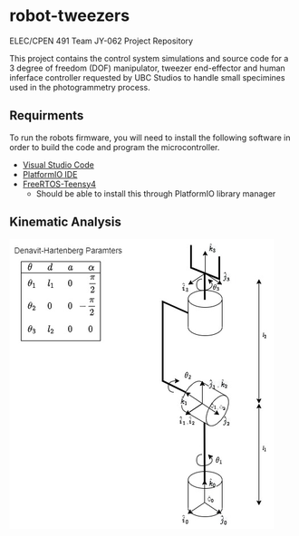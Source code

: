 # robot-tweezers

ELEC/CPEN 491 Team JY-062 Project Repository

This project contains the control system simulations and source code for a 3 degree of freedom (DOF) manipulator, tweezer end-effector and human inferface controller requested by UBC Studios to handle small specimines used in the photogrammetry process. 

## Requirments

To run the robots firmware, you will need to install the following software in order to build the code and program the microcontroller. 

- [Visual Studio Code](https://code.visualstudio.com/download)
- [PlatformIO IDE](https://platformio.org/install/ide?install=vscode)
- [FreeRTOS-Teensy4](https://platformio.org/lib/show/6737/FreeRTOS-Teensy4/installation)
    - Should be able to install this through PlatformIO library manager

## Kinematic Analysis

![Spherical Wrist](assets/spherical_wrist_diagram.jpg)